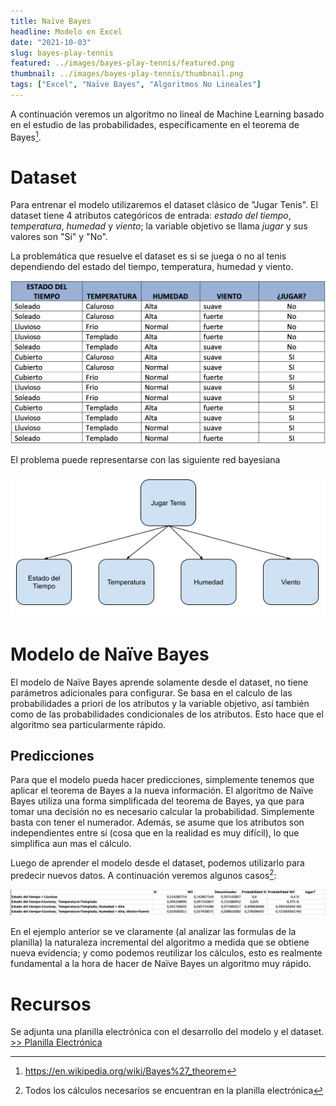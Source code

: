 ```yaml
---
title: Naïve Bayes
headline: Modelo en Excel
date: "2021-10-03"
slug: bayes-play-tennis
featured: ../images/bayes-play-tennis/featured.png
thumbnail: ../images/bayes-play-tennis/thumbnail.png
tags: ["Excel", "Naïve Bayes", "Algoritmos No Lineales"]
---
```


A continuación veremos un algoritmo no lineal de Machine Learning basado en el estudio
de las probabilidades, específicamente en el teorema de Bayes[^1].
[^1]: https://en.wikipedia.org/wiki/Bayes%27_theorem

# Dataset
Para entrenar el modelo utilizaremos el dataset clásico de "Jugar Tenis".  El
dataset tiene 4 atributos categóricos de entrada: _estado del tiempo_,
_temperatura_, _humedad_ y _viento_; la variable objetivo se llama _jugar_ y
sus valores son "Si" y "No".

La problemática que resuelve el dataset es si se juega o no al tenis dependiendo del
estado del tiempo, temperatura, humedad y viento.

![Dataset Jugar Tenis](../images/bayes-play-tennis/dataset.png)

El problema puede representarse con las siguiente red bayesiana 

![Red Bayesiana Jugar Tenis](../images/bayes-play-tennis/thumbnail.png)

# Modelo de Naïve Bayes
El modelo de Naïve Bayes aprende solamente desde el dataset, no tiene parámetros
adicionales para configurar. Se basa en el calculo de las probabilidades a priori
de los atributos y la variable objetivo, así también como de las probabilidades
condicionales de los atributos. Esto hace que el algoritmo sea particularmente rápido. 

## Predicciones
Para que el modelo pueda hacer predicciones, simplemente tenemos que aplicar el teorema
de Bayes a la nueva información. El algoritmo de Naïve Bayes utiliza una forma 
simplificada del teorema de Bayes, ya que para tomar una decisión no es necesario 
calcular la probabilidad. Simplemente basta con tener el numerador. Además, se asume
que los atributos son independientes entre sí (cosa que en la realidad es muy difícil),
lo que simplifica aun mas el cálculo.

Luego de aprender el modelo desde el dataset, podemos utilizarlo para predecir nuevos datos.
A continuación veremos algunos casos[^2]:
[^2]: Todos los cálculos necesarios se encuentran en la planilla electrónica

![Predicciones con modelo Naïve Bayes](../images/bayes-play-tennis/predictions.png)

En el ejemplo anterior se ve claramente (al analizar las formulas de la planilla) la
naturaleza incremental del algoritmo a medida que se obtiene nueva evidencia; y como
podemos reutilizar los cálculos, esto es realmente fundamental a la hora de hacer de
Naïve Bayes un algoritmo muy rápido.

# Recursos
Se adjunta una planilla electrónica con el desarrollo del modelo y el dataset.
[>> Planilla Electrónica](bayes-play-tennis.xlsx)
